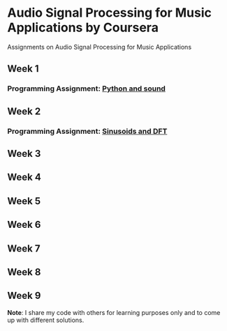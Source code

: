 # Audio Signal Processing for Music Applications by Coursera
Assignments on Audio Signal Processing for Music Applications

## Week 1
### Programming Assignment: [Python and sound](https://github.com/pvardanis/audio-signal-processing-for-music-applications/tree/master/A1)

## Week 2
### Programming Assignment: [Sinusoids and DFT](https://github.com/pvardanis/audio-signal-processing-for-music-applications/tree/master/A2)

## Week 3

## Week 4

## Week 5

## Week 6

## Week 7

## Week 8

## Week 9

**Note**: I share my code with others for learning purposes only and to come up with different solutions.
